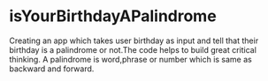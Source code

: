 # isYourBirthdayAPalindrome
Creating an app which takes user birthday as input and tell that their birthday is a palindrome or not.The code helps to build great critical thinking.
A palindrome is word,phrase or number which is same as backward and forward.
